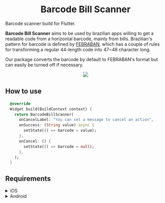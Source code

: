 <h1 align="center">Barcode Bill Scanner</h1>

Barcode scanner build for Flutter.

**Barcode Bill Scanner** aims to be used by brazilian apps willing to get a readable code from a horizontal barcode, mainly from bills.
Brazilian's pattern for barcode is defined by [FEBRABAN](https://febraban.org.br), which has a couple of rules for transforming a regular 44-length code into 47~48 character long.

Our package converts the barcode by default to FEBRABAN's format but can easily be turned off if necessary.

<p align="center">
  <img src="https://user-images.githubusercontent.com/11953552/148662123-32c06f35-3dd0-4faf-94cb-8ed56a54e20c.gif">
</p>

## How to use
```dart
  @override
  Widget build(BuildContext context) {
    return BarcodeBillScanner(
      onCancelLabel: "You can set a message to cancel an action",
      onSuccess: (String value) async {
        setState(() => barcode = value);
      },
      onCancel: () {
        setState(() => barcode = null);
      },
    );
  }
```

## Requirements
<details>
<summary>iOS</summary>

- Minimum iOS Deployment Target: 10.0
- Xcode 12 or newer
- Swift 5
- ML Kit only supports 64-bit architectures (x86_64 and arm64). Check this [list](https://developer.apple.com/support/required-device-capabilities/) to see if your device has the required device capabilities.

Since ML Kit does not support 32-bit architectures (i386 and armv7) ([Read mode](https://developers.google.com/ml-kit/migration/ios)), you need to exclude amrv7 architectures in Xcode in order to run `flutter build ios` or `flutter build ipa`.

Go to Project > Runner > Building Settings > Excluded Architectures > Any SDK > armv7

![](https://github.com/bharat-biradar/Google-Ml-Kit-plugin/blob/master/ima/build_settings_01.png)

Then your Podfile should look like this:

```
# add this line:
$iOSVersion = '10.0'

post_install do |installer|
  # add these lines:
  installer.pods_project.build_configurations.each do |config|
    config.build_settings["EXCLUDED_ARCHS[sdk=*]"] = "armv7"
    config.build_settings['IPHONEOS_DEPLOYMENT_TARGET'] = $iOSVersion
  end
  
  installer.pods_project.targets.each do |target|
    flutter_additional_ios_build_settings(target)
    
    # add these lines:
    target.build_configurations.each do |config|
      if Gem::Version.new($iOSVersion) > Gem::Version.new(config.build_settings['IPHONEOS_DEPLOYMENT_TARGET'])
        config.build_settings['IPHONEOS_DEPLOYMENT_TARGET'] = $iOSVersion
      end
    end
    
  end
end
```
</details>

<details>
<summary>Android</summary>
  
- minSdkVersion: 21
- targetSdkVersion: 29
</details>
